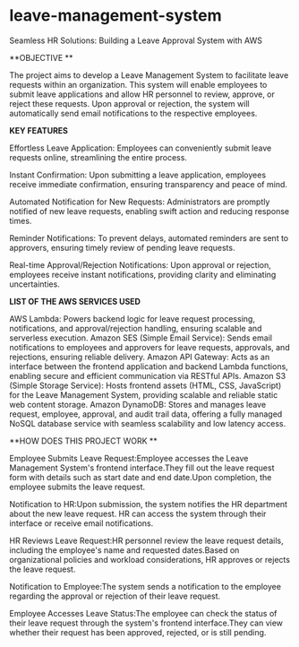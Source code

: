 # leave-management-system
Seamless HR Solutions: Building a Leave Approval System with AWS

**OBJECTIVE **

The project aims to develop a Leave Management System to facilitate leave requests within an organization. This system will enable employees to submit leave applications and allow HR personnel to review, approve, or reject these requests. Upon approval or rejection, the system will automatically send email notifications to the respective employees.

**KEY FEATURES**

Effortless Leave Application: Employees can conveniently submit leave requests online, streamlining the entire process.

Instant Confirmation: Upon submitting a leave application, employees receive immediate confirmation, ensuring transparency and peace of mind.

Automated Notification for New Requests: Administrators are promptly notified of new leave requests, enabling swift action and reducing response times.

Reminder Notifications: To prevent delays, automated reminders are sent to approvers, ensuring timely review of pending leave requests.

Real-time Approval/Rejection Notifications: Upon approval or rejection, employees receive instant notifications, providing clarity and eliminating uncertainties.

**LIST OF THE AWS SERVICES USED**

AWS Lambda: Powers backend logic for leave request processing, notifications, and approval/rejection handling, ensuring scalable and serverless execution.
Amazon SES (Simple Email Service): Sends email notifications to employees and approvers for leave requests, approvals, and rejections, ensuring reliable delivery.
Amazon API Gateway: Acts as an interface between the frontend application and backend Lambda functions, enabling secure and efficient communication via RESTful APIs.
Amazon S3 (Simple Storage Service): Hosts frontend assets (HTML, CSS, JavaScript) for the Leave Management System, providing scalable and reliable static web content storage.
Amazon DynamoDB: Stores and manages leave request, employee, approval, and audit trail data, offering a fully managed NoSQL database service with seamless scalability and low latency access.

**HOW DOES THIS PROJECT WORK **

Employee Submits Leave Request:Employee accesses the Leave Management System's frontend interface.They fill out the leave request form with details such as start date and end date.Upon completion, the employee submits the leave request.

Notification to HR:Upon submission, the system notifies the HR department about the new leave request. HR can access the system through their interface or receive email notifications.

HR Reviews Leave Request:HR personnel review the leave request details, including the employee's name and requested dates.Based on organizational policies and workload considerations, HR approves or rejects the leave request.

Notification to Employee:The system sends a notification to the employee regarding the approval or rejection of their leave request.

Employee Accesses Leave Status:The employee can check the status of their leave request through the system's frontend interface.They can view whether their request has been approved, rejected, or is still pending.
